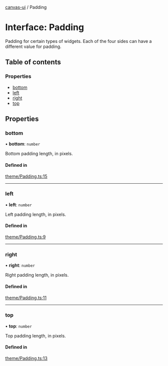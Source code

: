 [canvas-ui](../README.md) / Padding

# Interface: Padding

Padding for certain types of widgets. Each of the four sides can have a
different value for padding.

## Table of contents

### Properties

- [bottom](padding.md#bottom)
- [left](padding.md#left)
- [right](padding.md#right)
- [top](padding.md#top)

## Properties

### bottom

• **bottom**: `number`

Bottom padding length, in pixels.

#### Defined in

[theme/Padding.ts:15](https://github.com/playkostudios/canvas-ui/blob/2407796/src/theme/Padding.ts#L15)

___

### left

• **left**: `number`

Left padding length, in pixels.

#### Defined in

[theme/Padding.ts:9](https://github.com/playkostudios/canvas-ui/blob/2407796/src/theme/Padding.ts#L9)

___

### right

• **right**: `number`

Right padding length, in pixels.

#### Defined in

[theme/Padding.ts:11](https://github.com/playkostudios/canvas-ui/blob/2407796/src/theme/Padding.ts#L11)

___

### top

• **top**: `number`

Top padding length, in pixels.

#### Defined in

[theme/Padding.ts:13](https://github.com/playkostudios/canvas-ui/blob/2407796/src/theme/Padding.ts#L13)
